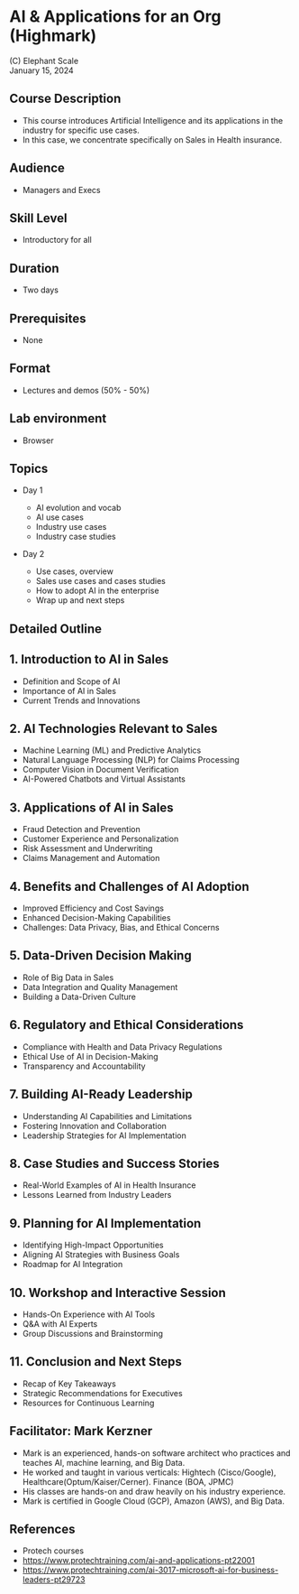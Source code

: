 # AI & Applications for an Org (Highmark)

(C) Elephant Scale  
January 15, 2024

## Course Description

* This course introduces Artificial Intelligence and its applications in the industry for specific use cases.
* In this case, we concentrate specifically on Sales in Health insurance.

## Audience
* Managers and Execs

## Skill Level

* Introductory for all

## Duration
* Two days

## Prerequisites
* None

## Format
* Lectures and demos (50% - 50%)

## Lab environment
* Browser

## Topics

* Day 1
  * AI evolution and vocab
  * AI use cases
  * Industry use cases
  * Industry case studies

* Day 2
  * Use cases, overview
  * Sales use cases and cases studies
  * How to adopt AI in the enterprise
  * Wrap up and next steps

  
## Detailed Outline

## 1. Introduction to AI in Sales 
- Definition and Scope of AI
- Importance of AI in Sales
- Current Trends and Innovations

## 2. AI Technologies Relevant to Sales
- Machine Learning (ML) and Predictive Analytics
- Natural Language Processing (NLP) for Claims Processing
- Computer Vision in Document Verification
- AI-Powered Chatbots and Virtual Assistants

## 3. Applications of AI in Sales
- Fraud Detection and Prevention
- Customer Experience and Personalization
- Risk Assessment and Underwriting
- Claims Management and Automation

## 4. Benefits and Challenges of AI Adoption
- Improved Efficiency and Cost Savings
- Enhanced Decision-Making Capabilities
- Challenges: Data Privacy, Bias, and Ethical Concerns

## 5. Data-Driven Decision Making
- Role of Big Data in Sales
- Data Integration and Quality Management
- Building a Data-Driven Culture

## 6. Regulatory and Ethical Considerations
- Compliance with Health and Data Privacy Regulations
- Ethical Use of AI in Decision-Making
- Transparency and Accountability

## 7. Building AI-Ready Leadership
- Understanding AI Capabilities and Limitations
- Fostering Innovation and Collaboration
- Leadership Strategies for AI Implementation

## 8. Case Studies and Success Stories
- Real-World Examples of AI in Health Insurance
- Lessons Learned from Industry Leaders

## 9. Planning for AI Implementation
- Identifying High-Impact Opportunities
- Aligning AI Strategies with Business Goals
- Roadmap for AI Integration

## 10. Workshop and Interactive Session
- Hands-On Experience with AI Tools
- Q&A with AI Experts
- Group Discussions and Brainstorming

## 11. Conclusion and Next Steps
- Recap of Key Takeaways
- Strategic Recommendations for Executives
- Resources for Continuous Learning

## Facilitator: Mark Kerzner
* Mark is an experienced, hands-on software architect who practices and teaches AI, machine learning, and Big Data.
* He worked and taught in various verticals: Hightech (Cisco/Google), Healthcare(Optum/Kaiser/Cerner). Finance (BOA, JPMC)
* His classes are hands-on and draw heavily on his industry experience.
* Mark is certified in Google Cloud (GCP), Amazon (AWS), and Big Data.

## References
* Protech courses
* https://www.protechtraining.com/ai-and-applications-pt22001
* https://www.protechtraining.com/ai-3017-microsoft-ai-for-business-leaders-pt29723